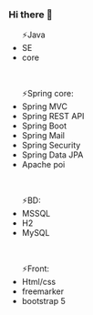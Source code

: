 ### Hi there 👋

<!--
**Miqelad/Miqelad** is a ✨ _special_ ✨ repository because its `README.md` (this file) appears on your GitHub profile.

Here are some ideas to get you started:

- 🔭 I’m currently working on ...
- 🌱 I’m currently learning ...
- 👯 I’m looking to collaborate on ...
- 🤔 I’m looking for help with ...
- 💬 Ask me about ...
- 📫 How to reach me: ...
- 😄 Pronouns: ...
- ⚡ Fun fact: ...
-->
<ul>⚡Java 
 <li>SE</li>
 <li>core</li> 
 </ul>
<br>
<ul>⚡Spring core:
 <li>Spring MVC</li>
 <li>Spring REST API</li>
 <li>Spring Boot</li>
 <li>Spring Mail</li>
 <li>Spring Security</li>
 <li>Spring Data JPA</li>
 <li>Apache poi</li>
 </ul>
 <br>
<ul>⚡BD: 
 <li>MSSQL</li>
 <li>H2</li>
 <li>MySQL</li>
 </ul>
 <br>
<ul>⚡Front:
 <li>Html/css</li>
 <li>freemarker</li>
 <li>bootstrap 5</li>
</ul> 
